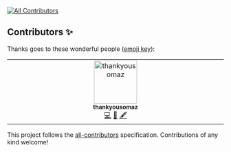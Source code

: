 
<!-- ALL-CONTRIBUTORS-BADGE:START - Do not remove or modify this section -->
[![All Contributors](https://img.shields.io/badge/all_contributors-1-orange.svg?style=flat-square)](#contributors-)
<!-- ALL-CONTRIBUTORS-BADGE:END -->
## Contributors ✨

Thanks goes to these wonderful people ([emoji key](https://allcontributors.org/docs/en/emoji-key)):

<!-- ALL-CONTRIBUTORS-LIST:START - Do not remove or modify this section -->
<!-- prettier-ignore-start -->
<!-- markdownlint-disable -->
<table>
  <tbody>
    <tr>
      <td align="center" valign="top" width="14.28%"><a href="https://github.com/thankyousomaz"><img src="https://avatars.githubusercontent.com/u/80754300?v=4?s=100" width="100px;" alt="thankyousomaz"/><br /><sub><b>thankyousomaz</b></sub></a><br /><a href="https://github.com/Franwik/SavingMoneyUnina/commits?author=thankyousomaz" title="Code">💻</a> <a href="#ideas-thankyousomaz" title="Ideas, Planning, & Feedback">🤔</a> <a href="#content-thankyousomaz" title="Content">🖋</a></td>
    </tr>
  </tbody>
</table>

<!-- markdownlint-restore -->
<!-- prettier-ignore-end -->

<!-- ALL-CONTRIBUTORS-LIST:END -->

This project follows the [all-contributors](https://github.com/all-contributors/all-contributors) specification. Contributions of any kind welcome!
